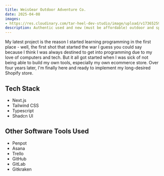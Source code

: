 ```yaml
---
title: WeisGear Outdoor Adventure Co.
date: 2025-04-08
images:
- https://res.cloudinary.com/tar-heel-dev-studio/image/upload/v1736525991/thdsscreenshot_noebwd.png
description: Authentic used and new (must be affordable) outdoor and sporting gear ecommerce store.
---
```


My latest project is the reason I started learning programming in the first place - well, the first shot that started the war I guess you could say because I think I was always destined to get into programming due to my love of computers and tech. But it all got started when I was sick of not being able to build my own tools, especially my own ecommerce store. Over four years later, I'm finally here and ready to implement my long-desired Shopify store.

## Tech Stack

- Next.js
- Tailwind CSS
- Typescript
- Shadcn UI

## Other Software Tools Used

- Penpot
- Asana
- Trello
- GitHub
- GitLab
- Gitkraken

